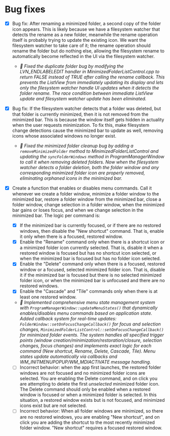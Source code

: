 # Bug fixes
- [x] Bug fix: After renaming a minimized folder, a second copy of the folder icon appears. This is likely because we have a filesystem watcher that detects the rename as a new folder, meanwhile the rename operation itself is probably trying to update the existing icon. We want the filesystem watcher to take care of it; the rename operation should rename the folder but do nothing else, allowing the filesystem rename to automatically become reflected in the UI via the filesystem watcher.
    - *🤖 Fixed the duplicate folder bug by modifying the LVN_ENDLABELEDIT handler in MinimizedFolderListControl.cpp to return FALSE instead of TRUE after calling the rename callback. This prevents the ListView from immediately updating its display and lets only the filesystem watcher handle UI updates when it detects the folder rename. The race condition between immediate ListView update and filesystem watcher update has been eliminated.*

- [x] Bug fix: If the filesystem watcher detects that a folder was deleted, but that folder is currently minimized, then it is not removed from the minimized bar. This is because the window itself gets hidden in actuality when the user requests minimization. To fix this, make filesystem change detections cause the minimized bar to update as well, removing icons whose associated windows no longer exist.
    - *🤖 Fixed the minimized folder cleanup bug by adding a `removeMinimizedFolder` method to MinimizedFolderListControl and updating the `syncFolderWindows` method in ProgramManagerWindow to call it when removing deleted folders. Now when the filesystem watcher detects a folder deletion, both the folder window and any corresponding minimized folder icon are properly removed, eliminating orphaned icons in the minimized bar.*

- [x] Create a function that enables or disables menu commands. Call it whenever we create a folder window, minimize a folder window to the minimized bar, restore a folder window from the minimized bar, close a folder window, change selection in a folder window, when the minimized bar gains or loses focus, and when we change selection in the minimized bar. The logic per command is:
    - [x] If the minimized bar is currently focused, or if there are no restored windows, then disable the "New shortcut" command. That is, enable it only when there is a focused, restored window.
    - [x] Enable the "Rename" command only when there is a shortcut icon or a minimized folder icon currently selected. That is, disable it when a restored window is focused but has no shortcut icon selected, or when the minimized bar is focused but has no folder icon selected. 
    - [x] Enable the "Delete" command only when there is a focused, restored window or a focused, selected minimized folder icon. That is, disable it if the minimized bar is focused but there is no selected minimized folder icon, or when the minimized bar is unfocused and there are no restored windows.
    - [x] Enable the "Cascade" and "Tile" commands only when there is at least one restored window.
    - *🤖 Implemented comprehensive menu state management system with `ProgramManagerWindow::updateMenuStates()` that dynamically enables/disables menu commands based on application state. Added callback system for real-time updates: `FolderWindow::setOnFocusChangeCallback()` for focus and selection changes, `MinimizedFolderListControl::setOnFocusChangeCallback()` for minimized folder events. The system handles all specified trigger points (window creation/minimization/restoration/closure, selection changes, focus changes) and implements exact logic for each command (New shortcut, Rename, Delete, Cascade, Tile). Menu states update automatically via callbacks and WM_INITMENUPOPUP/WM_MDIACTIVATE message handling.*
    - [ ] Incorrect behavior: when the app first launches, the restored folder windows are not focused and no minimized folder icons are selected. You are enabling the Delete command, and on click you are attempting to delete the first _unselected_ minimized folder icon. The Delete command should only be enabled when a restored window is focused or when a minimized folder is selected. In this situation, a restored window exists but is not focused, and minimized icons exist but are not selected.
    - [ ] Incorrect behavior: When all folder windows are minimized, so there are no restored windows, you are enabling "New shortcut", and on click you are adding the shortcut to the most recently minimized folder window. "New shortcut" requires a focused restored window.
